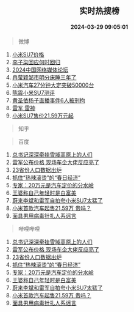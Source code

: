 <div align="center"><h2>实时热搜榜</h2><h4>2024-03-29 09:05:01</h4></div>

> 微博  

1. [小米SU7价格](https://s.weibo.com/weibo?q=%E5%B0%8F%E7%B1%B3SU7%E4%BB%B7%E6%A0%BC&t=31&band_rank=1&Refer=top)<br />
2. [李子柒回应何时回归](https://s.weibo.com/weibo?q=%23%E6%9D%8E%E5%AD%90%E6%9F%92%E5%9B%9E%E5%BA%94%E4%BD%95%E6%97%B6%E5%9B%9E%E5%BD%92%23&t=31&band_rank=2&Refer=top)<br />
3. [2024中国网络媒体论坛](https://s.weibo.com/weibo?q=%232024%E4%B8%AD%E5%9B%BD%E7%BD%91%E7%BB%9C%E5%AA%92%E4%BD%93%E8%AE%BA%E5%9D%9B%23&t=31&band_rank=3&Refer=top)<br />
4. [冉莹颖邹市明分床睡三年了](https://s.weibo.com/weibo?q=%23%E5%86%89%E8%8E%B9%E9%A2%96%E9%82%B9%E5%B8%82%E6%98%8E%E5%88%86%E5%BA%8A%E7%9D%A1%E4%B8%89%E5%B9%B4%E4%BA%86%23&t=31&band_rank=4&Refer=top)<br />
5. [小米汽车27分钟大定突破50000台](https://s.weibo.com/weibo?q=%23%E5%B0%8F%E7%B1%B3%E6%B1%BD%E8%BD%A627%E5%88%86%E9%92%9F%E5%A4%A7%E5%AE%9A%E7%AA%81%E7%A0%B450000%E5%8F%B0%23&t=31&band_rank=5&Refer=top)<br />
6. [陈震小米SU7测评](https://s.weibo.com/weibo?q=%E9%99%88%E9%9C%87%E5%B0%8F%E7%B1%B3SU7%E6%B5%8B%E8%AF%84&t=31&band_rank=6&Refer=top)<br />
7. [黄圣依杨子直播事件6人被刑拘](https://s.weibo.com/weibo?q=%23%E9%BB%84%E5%9C%A3%E4%BE%9D%E6%9D%A8%E5%AD%90%E7%9B%B4%E6%92%AD%E4%BA%8B%E4%BB%B66%E4%BA%BA%E8%A2%AB%E5%88%91%E6%8B%98%23&t=31&band_rank=7&Refer=top)<br />
8. [雷军 雷神](https://s.weibo.com/weibo?q=%E9%9B%B7%E5%86%9B%20%E9%9B%B7%E7%A5%9E&t=31&band_rank=8&Refer=top)<br />
9. [小米SU7售价21.59万元起](https://s.weibo.com/weibo?q=%23%E5%B0%8F%E7%B1%B3SU7%E5%94%AE%E4%BB%B721.59%E4%B8%87%E5%85%83%E8%B5%B7%23&t=31&band_rank=9&Refer=top)<br />

> 知乎  


> 百度  

1. [总书记深深牵挂雪域高原上的人们](https://www.baidu.com/s?wd=%E6%80%BB%E4%B9%A6%E8%AE%B0%E6%B7%B1%E6%B7%B1%E7%89%B5%E6%8C%82%E9%9B%AA%E5%9F%9F%E9%AB%98%E5%8E%9F%E4%B8%8A%E7%9A%84%E4%BA%BA%E4%BB%AC&sa=fyb_news&rsv_dl=fyb_news)<br />
2. [雷军公布价格 现场车企大佬反应亮了](https://www.baidu.com/s?wd=%E9%9B%B7%E5%86%9B%E5%85%AC%E5%B8%83%E4%BB%B7%E6%A0%BC+%E7%8E%B0%E5%9C%BA%E8%BD%A6%E4%BC%81%E5%A4%A7%E4%BD%AC%E5%8F%8D%E5%BA%94%E4%BA%AE%E4%BA%86&sa=fyb_news&rsv_dl=fyb_news)<br />
3. [23省份人口数据出炉](https://www.baidu.com/s?wd=23%E7%9C%81%E4%BB%BD%E4%BA%BA%E5%8F%A3%E6%95%B0%E6%8D%AE%E5%87%BA%E7%82%89&sa=fyb_news&rsv_dl=fyb_news)<br />
4. [抓住“热辣滚烫”的“春日经济”](https://www.baidu.com/s?wd=%E6%8A%93%E4%BD%8F%E2%80%9C%E7%83%AD%E8%BE%A3%E6%BB%9A%E7%83%AB%E2%80%9D%E7%9A%84%E2%80%9C%E6%98%A5%E6%97%A5%E7%BB%8F%E6%B5%8E%E2%80%9D&sa=fyb_news&rsv_dl=fyb_news)<br />
5. [专家：20万元是汽车定价的分水岭](https://www.baidu.com/s?wd=%E4%B8%93%E5%AE%B6%EF%BC%9A20%E4%B8%87%E5%85%83%E6%98%AF%E6%B1%BD%E8%BD%A6%E5%AE%9A%E4%BB%B7%E7%9A%84%E5%88%86%E6%B0%B4%E5%B2%AD&sa=fyb_news&rsv_dl=fyb_news)<br />
6. [王婆称自己年轻时是白富美](https://www.baidu.com/s?wd=%E7%8E%8B%E5%A9%86%E7%A7%B0%E8%87%AA%E5%B7%B1%E5%B9%B4%E8%BD%BB%E6%97%B6%E6%98%AF%E7%99%BD%E5%AF%8C%E7%BE%8E&sa=fyb_news&rsv_dl=fyb_news)<br />
7. [蔚来李斌和雷军自拍夸小米SU7太猛了](https://www.baidu.com/s?wd=%E8%94%9A%E6%9D%A5%E6%9D%8E%E6%96%8C%E5%92%8C%E9%9B%B7%E5%86%9B%E8%87%AA%E6%8B%8D%E5%A4%B8%E5%B0%8F%E7%B1%B3SU7%E5%A4%AA%E7%8C%9B%E4%BA%86&sa=fyb_news&rsv_dl=fyb_news)<br />
8. [小米首款汽车起售21.59万 贵吗？](https://www.baidu.com/s?wd=%23%E5%B0%8F%E7%B1%B3%E6%B1%BD%E8%BD%A6%E8%B5%B7%E5%94%AE21%E4%B8%875900%E8%B4%B5%E5%90%97%23&sa=fyb_news&rsv_dl=fyb_news)<br />
9. [面具男用病毒针扎人系谣言](https://www.baidu.com/s?wd=%E9%9D%A2%E5%85%B7%E7%94%B7%E7%94%A8%E7%97%85%E6%AF%92%E9%92%88%E6%89%8E%E4%BA%BA%E7%B3%BB%E8%B0%A3%E8%A8%80&sa=fyb_news&rsv_dl=fyb_news)<br />

> 哔哩哔哩  

1. [总书记深深牵挂雪域高原上的人们](https://www.baidu.com/s?wd=%E6%80%BB%E4%B9%A6%E8%AE%B0%E6%B7%B1%E6%B7%B1%E7%89%B5%E6%8C%82%E9%9B%AA%E5%9F%9F%E9%AB%98%E5%8E%9F%E4%B8%8A%E7%9A%84%E4%BA%BA%E4%BB%AC&sa=fyb_news&rsv_dl=fyb_news)<br />
2. [雷军公布价格 现场车企大佬反应亮了](https://www.baidu.com/s?wd=%E9%9B%B7%E5%86%9B%E5%85%AC%E5%B8%83%E4%BB%B7%E6%A0%BC+%E7%8E%B0%E5%9C%BA%E8%BD%A6%E4%BC%81%E5%A4%A7%E4%BD%AC%E5%8F%8D%E5%BA%94%E4%BA%AE%E4%BA%86&sa=fyb_news&rsv_dl=fyb_news)<br />
3. [23省份人口数据出炉](https://www.baidu.com/s?wd=23%E7%9C%81%E4%BB%BD%E4%BA%BA%E5%8F%A3%E6%95%B0%E6%8D%AE%E5%87%BA%E7%82%89&sa=fyb_news&rsv_dl=fyb_news)<br />
4. [抓住“热辣滚烫”的“春日经济”](https://www.baidu.com/s?wd=%E6%8A%93%E4%BD%8F%E2%80%9C%E7%83%AD%E8%BE%A3%E6%BB%9A%E7%83%AB%E2%80%9D%E7%9A%84%E2%80%9C%E6%98%A5%E6%97%A5%E7%BB%8F%E6%B5%8E%E2%80%9D&sa=fyb_news&rsv_dl=fyb_news)<br />
5. [专家：20万元是汽车定价的分水岭](https://www.baidu.com/s?wd=%E4%B8%93%E5%AE%B6%EF%BC%9A20%E4%B8%87%E5%85%83%E6%98%AF%E6%B1%BD%E8%BD%A6%E5%AE%9A%E4%BB%B7%E7%9A%84%E5%88%86%E6%B0%B4%E5%B2%AD&sa=fyb_news&rsv_dl=fyb_news)<br />
6. [王婆称自己年轻时是白富美](https://www.baidu.com/s?wd=%E7%8E%8B%E5%A9%86%E7%A7%B0%E8%87%AA%E5%B7%B1%E5%B9%B4%E8%BD%BB%E6%97%B6%E6%98%AF%E7%99%BD%E5%AF%8C%E7%BE%8E&sa=fyb_news&rsv_dl=fyb_news)<br />
7. [蔚来李斌和雷军自拍夸小米SU7太猛了](https://www.baidu.com/s?wd=%E8%94%9A%E6%9D%A5%E6%9D%8E%E6%96%8C%E5%92%8C%E9%9B%B7%E5%86%9B%E8%87%AA%E6%8B%8D%E5%A4%B8%E5%B0%8F%E7%B1%B3SU7%E5%A4%AA%E7%8C%9B%E4%BA%86&sa=fyb_news&rsv_dl=fyb_news)<br />
8. [小米首款汽车起售21.59万 贵吗？](https://www.baidu.com/s?wd=%23%E5%B0%8F%E7%B1%B3%E6%B1%BD%E8%BD%A6%E8%B5%B7%E5%94%AE21%E4%B8%875900%E8%B4%B5%E5%90%97%23&sa=fyb_news&rsv_dl=fyb_news)<br />
9. [面具男用病毒针扎人系谣言](https://www.baidu.com/s?wd=%E9%9D%A2%E5%85%B7%E7%94%B7%E7%94%A8%E7%97%85%E6%AF%92%E9%92%88%E6%89%8E%E4%BA%BA%E7%B3%BB%E8%B0%A3%E8%A8%80&sa=fyb_news&rsv_dl=fyb_news)<br />

